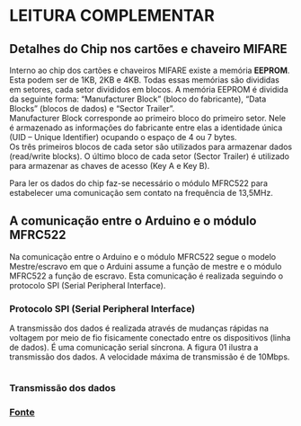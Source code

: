 # LEITURA COMPLEMENTAR
	
## Detalhes do Chip nos cartões e chaveiro MIFARE

Interno ao chip dos cartões e chaveiros MIFARE existe a memória **EEPROM**. Esta podem ser de 1KB, 2KB e 4KB. Todas essas memórias são divididas em setores, cada setor divididos em blocos.
A memória EEPROM é dividida da seguinte forma: “Manufacturer Block” (bloco do fabricante), “Data Blocks” (blocos de dados) e “Sector Trailer”.  <br>
Manufacturer Block corresponde ao primeiro bloco do primeiro setor. Nele é armazenado as informações do fabricante entre elas a identidade única (UID – Unique Identifier) ocupando o espaço de 4 ou 7 bytes. <br>
Os três primeiros blocos de cada setor são utilizados para armazenar dados (read/write blocks). O último bloco de cada setor (Sector Trailer) é utilizado para armazenar as chaves de acesso (Key A e Key B).<br>

Para ler os dados do chip faz-se necessário o módulo MFRC522 para estabelecer uma comunicação sem contato na frequência de 13,5MHz.

## A comunicação entre o Arduino e o módulo MFRC522

Na comunicação entre o Arduino e o módulo MFRC522 segue o modelo Mestre/escravo em que o Arduini assume a função de mestre e o módulo MFRC522 a função de escravo. Esta comunicação é realizada seguindo o protocolo SPI (Serial Peripheral Interface).

### Protocolo SPI (Serial Peripheral Interface)
A transmissão dos dados é realizada através de mudanças rápidas na voltagem por meio de fio fisicamente conectado entre os dispositivos (linha de dados).  É uma comunicação serial síncrona. A figura 01 ilustra a transmissão dos dados. A velocidade máxima de transmissão é de 10Mbps.

<img source="image4_1" />

### Transmissão dos dados
### <a href="http://blog.moduloeletronica.com.br/cartoes-rfid-e-o-modulo-mfrc522/">Fonte</a>


<img source="image4_2" />
